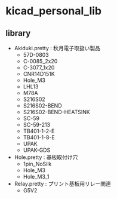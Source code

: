 kicad_personal_lib
===

## library
* Akiduki.pretty : 秋月電子取扱い製品
  * 57D-0803
  * C-0085_2x20
  * C-3077_1x20
  * CNR14D151K
  * Hole_M3
  * LHL13
  * M78A
  * S216S02
  * S216S02-BEND
  * S216S02-BEND-HEATSINK
  * SC-59
  * SC-59-213
  * TB401-1-2-E
  * TB401-1-8-E
  * UPAK
  * UPAK-GDS
* Hole.pretty : 基板取付け穴
  * 1pin_NoSilk
  * Hole_M3
  * Hole_M3_1
* Relay.pretty : プリント基板用リレー関連
  * G5V2
